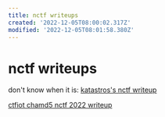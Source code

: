 ```yaml
---
title: nctf writeups
created: '2022-12-05T08:00:02.317Z'
modified: '2022-12-05T08:01:58.380Z'
---
```


# nctf writeups

don't know when it is: [katastros's nctf writeup](https://blog.katastros.com/a?ID=00650-571829f2-3af9-4b1c-a3b7-3ebebca04377)

[ctfiot chamd5 nctf 2022 writeup](https://www.ctfiot.com/83703.html)
